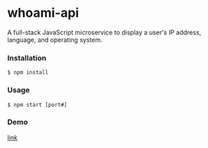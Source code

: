 whoami-api
=============

A full-stack JavaScript microservice to display a
user's IP address, language, and operating system.

### Installation

`$ npm install`

### Usage

`$ npm start [port#]`

### Demo

[link](https://whoami-api-aaroncallahan.c9users.io/)